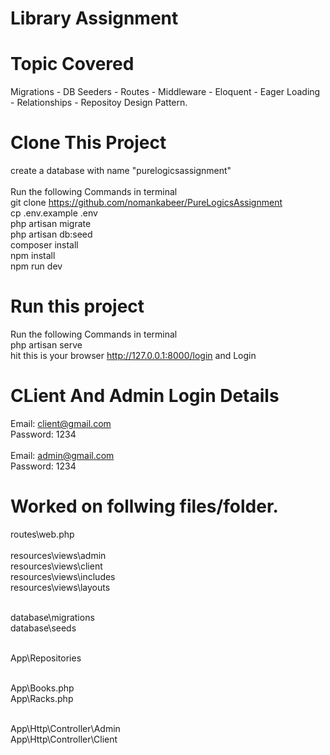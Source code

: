 # Library Assignment

# Topic Covered
Migrations - DB Seeders - Routes - Middleware - Eloquent - Eager Loading - Relationships - Repositoy Design Pattern.

# Clone This Project
create a database with name "purelogicsassignment" <br/><br/>
Run the following Commands in terminal <br/>
git clone https://github.com/nomankabeer/PureLogicsAssignment <br/>
cp .env.example .env <br/>
php artisan migrate <br/>
php artisan db:seed <br/>
composer install <br/>
npm install <br/>
npm run dev <br/>

# Run this project
Run the following Commands in terminal <br/>
php artisan serve <br/>
hit this is your browser http://127.0.0.1:8000/login and Login<br/>

# CLient And Admin Login Details
Email: client@gmail.com <br/>
Password: 1234 <br/><br/>
Email: admin@gmail.com <br />
Password: 1234 <br/>

# Worked on follwing files/folder.
routes\web.php <br/><br/>
resources\views\admin <br />
resources\views\client <br />
resources\views\includes <br />
resources\views\layouts <br /><br />

database\migrations <br />
database\seeds <br /> <br />

App\Repositories <br /><br />

App\Books.php <br />
App\Racks.php <br /><br />

App\Http\Controller\Admin <br />
App\Http\Controller\Client <br />

  

